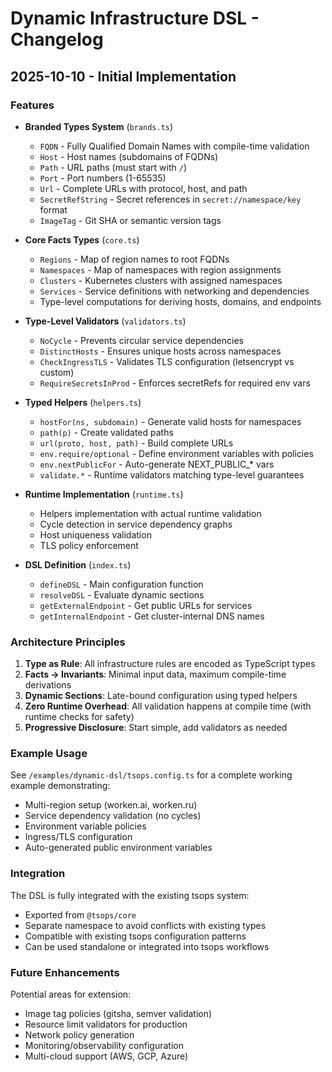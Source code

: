 # Dynamic Infrastructure DSL - Changelog

## 2025-10-10 - Initial Implementation

### Features

- **Branded Types System** (`brands.ts`)
  - `FQDN` - Fully Qualified Domain Names with compile-time validation
  - `Host` - Host names (subdomains of FQDNs)
  - `Path` - URL paths (must start with `/`)
  - `Port` - Port numbers (1-65535)
  - `Url` - Complete URLs with protocol, host, and path
  - `SecretRefString` - Secret references in `secret://namespace/key` format
  - `ImageTag` - Git SHA or semantic version tags
  
- **Core Facts Types** (`core.ts`)
  - `Regions` - Map of region names to root FQDNs
  - `Namespaces` - Map of namespaces with region assignments
  - `Clusters` - Kubernetes clusters with assigned namespaces
  - `Services` - Service definitions with networking and dependencies
  - Type-level computations for deriving hosts, domains, and endpoints

- **Type-Level Validators** (`validators.ts`)
  - `NoCycle` - Prevents circular service dependencies
  - `DistinctHosts` - Ensures unique hosts across namespaces
  - `CheckIngressTLS` - Validates TLS configuration (letsencrypt vs custom)
  - `RequireSecretsInProd` - Enforces secretRefs for required env vars

- **Typed Helpers** (`helpers.ts`)
  - `hostFor(ns, subdomain)` - Generate valid hosts for namespaces
  - `path(p)` - Create validated paths
  - `url(proto, host, path)` - Build complete URLs
  - `env.require/optional` - Define environment variables with policies
  - `env.nextPublicFor` - Auto-generate NEXT_PUBLIC_* vars
  - `validate.*` - Runtime validators matching type-level guarantees

- **Runtime Implementation** (`runtime.ts`)
  - Helpers implementation with actual runtime validation
  - Cycle detection in service dependency graphs
  - Host uniqueness validation
  - TLS policy enforcement

- **DSL Definition** (`index.ts`)
  - `defineDSL` - Main configuration function
  - `resolveDSL` - Evaluate dynamic sections
  - `getExternalEndpoint` - Get public URLs for services
  - `getInternalEndpoint` - Get cluster-internal DNS names

### Architecture Principles

1. **Type as Rule**: All infrastructure rules are encoded as TypeScript types
2. **Facts → Invariants**: Minimal input data, maximum compile-time derivations
3. **Dynamic Sections**: Late-bound configuration using typed helpers
4. **Zero Runtime Overhead**: All validation happens at compile time (with runtime checks for safety)
5. **Progressive Disclosure**: Start simple, add validators as needed

### Example Usage

See `/examples/dynamic-dsl/tsops.config.ts` for a complete working example demonstrating:
- Multi-region setup (worken.ai, worken.ru)
- Service dependency validation (no cycles)
- Environment variable policies
- Ingress/TLS configuration
- Auto-generated public environment variables

### Integration

The DSL is fully integrated with the existing tsops system:
- Exported from `@tsops/core`
- Separate namespace to avoid conflicts with existing types
- Compatible with existing tsops configuration patterns
- Can be used standalone or integrated into tsops workflows

### Future Enhancements

Potential areas for extension:
- Image tag policies (gitsha, semver validation)
- Resource limit validators for production
- Network policy generation
- Monitoring/observability configuration
- Multi-cloud support (AWS, GCP, Azure)
